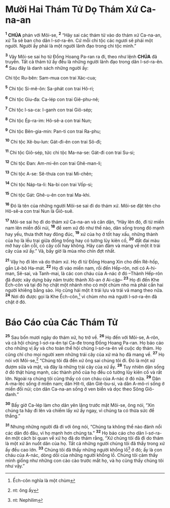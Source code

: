 # Mười Hai Thám Tử Dọ Thám Xứ Ca-na-an
<sup><b>1</b></sup> **CHÚA** phán với Môi-se, <sup><b>2</b></sup> “Hãy sai các thám tử vào do thám xứ Ca-na-an, xứ Ta sẽ ban cho dân I-sơ-ra-ên. Cứ mỗi chi tộc các ngươi sẽ phái một người. Người ấy phải là một người lãnh đạo trong chi tộc mình.”

<sup><b>3</b></sup> Vậy Môi-se sai họ từ Đồng Hoang Pa-ran ra đi, theo như lệnh **CHÚA** đã truyền. Tất cả thám tử ấy đều là những người lãnh đạo trong dân I-sơ-ra-ên. <sup><b>4</b></sup> Sau đây là danh sách những người ấy:

Chi tộc Ru-bên: Sam-mua con trai Xác-cua;

<sup><b>5</b></sup> Chi tộc Si-mê-ôn: Sa-phát con trai Hô-ri;

<sup><b>6</b></sup> Chi tộc Giu-đa: Ca-lép con trai Giê-phu-nê;

<sup><b>7</b></sup> Chi tộc I-sa-ca: I-ganh con trai Giô-sép;

<sup><b>8</b></sup> Chi tộc Ép-ra-im: Hô-sê-a con trai Nun;

<sup><b>9</b></sup> Chi tộc Bên-gia-min: Pan-ti con trai Ra-phu;

<sup><b>10</b></sup> Chi tộc Xê-bu-lun: Gát-đi-ên con trai Sô-đi;

<sup><b>11</b></sup> Chi tộc Giô-sép, tức chi tộc Ma-na-se: Gát-đi con trai Su-si;

<sup><b>12</b></sup> Chi tộc Đan: Am-mi-ên con trai Ghê-man-li;

<sup><b>13</b></sup> Chi tộc A-se: Sê-thưa con trai Mi-chên;

<sup><b>14</b></sup> Chi tộc Náp-ta-li: Na-bi con trai Vốp-si;

<sup><b>15</b></sup> Chi tộc Gát: Ghê-u-ên con trai Ma-khi.

<sup><b>16</b></sup> Đó là tên của những người Môi-se sai đi do thám xứ. Môi-se đặt tên cho Hô-sê-a con trai Nun là Giô-suê.

<sup><b>17</b></sup> Môi-se sai họ đi do thám xứ Ca-na-an và căn dặn, “Hãy lên đó, đi từ miền nam lên miền đồi núi, <sup><b>18</b></sup> để xem xứ đó như thế nào, dân sống trong đó mạnh hay yếu, thưa thớt hay đông đúc, <sup><b>19</b></sup> xứ của họ ở tốt hay xấu, những thành của họ là lều trại giữa đồng trống hay có tường lũy kiên cố, <sup><b>20</b></sup> đất đai màu mỡ hay cằn cỗi, có cây cối hay không. Hãy can đảm và mang về một ít trái cây của xứ ấy.” Vả, bấy giờ là mùa nho chín đợt nhất.

<sup><b>21</b></sup> Vậy họ đi lên và do thám xứ. Họ đi từ Đồng Hoang Xin cho đến Rê-hốp, gần Lê-bô Ha-mát. <sup><b>22</b></sup> Họ đi vào miền nam, rồi đến Hếp-rôn, nơi có A-hi-man, Sê-sai, và Tanh-mai, là các con cháu của A-nác ở đó –Thành Hếp-rôn đã được xây dựng bảy năm trước thành Xô-an ở Ai-cập– <sup><b>23</b></sup> Họ đi đến Khe Ếch-côn và tại đó họ chặt một nhánh nho có một chùm nho mà phải cần hai người khiêng bằng sào. Họ cũng hái một ít trái lựu và trái vả mang theo nữa. <sup><b>24</b></sup> Nơi đó được gọi là Khe Ếch-côn,[^1] vì chùm nho mà người I-sơ-ra-ên đã chặt ở đó.


# Báo Cáo của Các Thám Tử
<sup><b>25</b></sup> Sau bốn mươi ngày do thám xứ, họ trở về. <sup><b>26</b></sup> Họ đến với Môi-se, A-rôn, và cả hội chúng I-sơ-ra-ên tại Ca-đe trong Đồng Hoang Pa-ran. Họ báo cáo cho những vị ấy và cho toàn thể hội chúng I-sơ-ra-ên về cuộc dọ thám. Họ cũng chỉ cho mọi người xem những trái cây của xứ mà họ đã mang về. <sup><b>27</b></sup> Họ nói với Môi-se,[^2] “Chúng tôi đã đến xứ ông sai chúng tôi đi. Đó là một xứ đượm sữa và mật, và đây là những trái cây của xứ ấy. <sup><b>28</b></sup> Tuy nhiên dân sống ở đó thật hùng mạnh, các thành phố của họ đều có tường lũy kiên cố và rất lớn. Ngoài ra chúng tôi cũng thấy có con cháu của A-nác ở đó nữa. <sup><b>29</b></sup> Dân A-ma-léc sống ở miền nam; dân Hít-ti, dân Giê-bu-si, và dân A-mô-ri sống ở miền đồi núi; còn dân Ca-na-an sống ở ven biển và dọc theo Sông Giô-đanh.”

<sup><b>30</b></sup> Bấy giờ Ca-lép làm cho dân yên lặng trước mặt Môi-se, ông nói, “Xin chúng ta hãy đi lên và chiếm lấy xứ ấy ngay, vì chúng ta có thừa sức để thắng.”

<sup><b>31</b></sup> Nhưng những người đã đi với ông nói, “Chúng ta không thể nào đánh nổi các dân đó đâu, vì họ mạnh hơn chúng ta.” <sup><b>32</b></sup> Họ báo cáo cho dân I-sơ-ra-ên một cách bi quan về xứ họ đã do thám rằng, “Xứ chúng tôi đã đi do thám là một xứ ăn nuốt dân của họ. Tất cả những người chúng tôi đã thấy trong xứ ấy đều cao lớn. <sup><b>33</b></sup> Chúng tôi đã thấy những người khổng lồ[^3] ở đó; ấy là con cháu của A-nác, dòng dõi của những người khổng lồ. Chúng tôi cảm thấy mình giống như những con cào cào trước mắt họ, và họ cũng thấy chúng tôi như vậy.”

[^1]: Ếch-côn nghĩa là một chùm
[^2]: nt: ông ấy
[^3]: nt: Nephilim